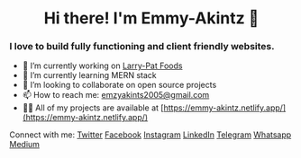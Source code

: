 <h1 align="center">Hi there! I'm Emmy-Akintz 👋</h1>

### I love to build fully functioning and client friendly websites.

- 🔭 I’m currently working on [Larry-Pat Foods](https://github.com/Emmy-Akintz/larry-pat-foods)
- 🌱 I’m currently learning MERN stack
- 👯 I’m looking to collaborate on open source projects
- 📫 How to reach me: emzyakints2005@gmail.com
- 👨‍💻 All of my projects are available at [https://emmy-akintz.netlify.app/](https://emmy-akintz.netlify.app/)

Connect with me: 
[Twitter](https://twitter.com/emmy_ak7)
[Facebook](https://web.facebook.com/ayomide.akintan.357/)
[Instagram](https://www.instagram.com/emmy_akintz/)
[LinkedIn](https://www.linkedin.com/in/ayomide-akintan-3a10a028b/)
[Telegram](http://t.me/EmmyAkints)
[Whatsapp](http://wa.me/+2348167659926)
[Medium](https://medium.com/@emzyakints2005)

<!--
**Emmy-Akintz/Emmy-Akintz** is a ✨ _special_ ✨ repository because its `README.md` (this file) appears on your GitHub profile.

Here are some ideas to get you started:

- 🔭 I’m currently working on ...
- 🌱 I’m currently learning ...
- 👯 I’m looking to collaborate on ...
- 🤔 I’m looking for help with ...
- 💬 Ask me about ...
- 📫 How to reach me: ...
- 😄 Pronouns: ...
- ⚡ Fun fact: ...
-->
